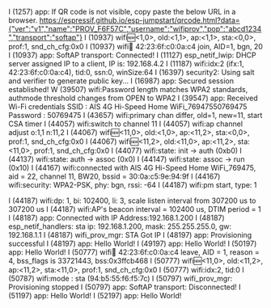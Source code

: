 I (1257) app: If QR code is not visible, copy paste the below URL in a browser.
https://espressif.github.io/esp-jumpstart/qrcode.html?data={"ver":"v1","name":"PROV_F6F57C","username":"wifiprov","pop":"abcd1234","transport":"softap"}
I (10937) wifi:new:<1,0>, old:<1,1>, ap:<1,1>, sta:<0,0>, prof:1, snd_ch_cfg:0x0
I (10937) wifi:station: 42:23:6f:c0:0a:c4 join, AID=1, bgn, 20
I (10937) app: SoftAP transport: Connected!
I (11127) esp_netif_lwip: DHCP server assigned IP to a client, IP is: 192.168.4.2
I (11187) wifi:<ba-add>idx:2 (ifx:1, 42:23:6f:c0:0a:c4), tid:0, ssn:0, winSize:64
I (16397) security2: Using salt and verifier to generate public key...
I (16987) app: Secured session established!
W (39507) wifi:Password length matches WPA2 standards, authmode threshold changes from OPEN to WPA2
I (39547) app: Received Wi-Fi credentials
        SSID     : AIS 4G Hi-Speed Home WiFi_76947550769475
        Password : 50769475
I (43657) wifi:primary chan differ, old=1, new=11, start CSA timer
I (44057) wifi:switch to channel 11
I (44057) wifi:ap channel adjust o:1,1 n:11,2
I (44067) wifi:new:<11,0>, old:<1,0>, ap:<11,2>, sta:<0,0>, prof:1, snd_ch_cfg:0x0
I (44067) wifi:new:<11,2>, old:<11,0>, ap:<11,2>, sta:<11,0>, prof:1, snd_ch_cfg:0x0
I (44077) wifi:state: init -> auth (0xb0)
I (44137) wifi:state: auth -> assoc (0x0)
I (44147) wifi:state: assoc -> run (0x10)
I (44167) wifi:connected with AIS 4G Hi-Speed Home WiFi_769475, aid = 22, channel 11, BW20, bssid = 30:0a:c5:9e:94:9f
I (44167) wifi:security: WPA2-PSK, phy: bgn, rssi: -64
I (44187) wifi:pm start, type: 1

I (44187) wifi:dp: 1, bi: 102400, li: 3, scale listen interval from 307200 us to 307200 us
I (44187) wifi:AP's beacon interval = 102400 us, DTIM period = 1
I (48187) app: Connected with IP Address:192.168.1.200
I (48187) esp_netif_handlers: sta ip: 192.168.1.200, mask: 255.255.255.0, gw: 192.168.1.1
I (48187) wifi_prov_mgr: STA Got IP
I (48197) app: Provisioning successful
I (48197) app: Hello World!
I (49197) app: Hello World!
I (50197) app: Hello World!
I (50777) wifi:station: 42:23:6f:c0:0a:c4 leave, AID = 1, reason = 4, bss_flags is 33721443, bss:0x3ffcb468
I (50777) wifi:new:<11,0>, old:<11,2>, ap:<11,2>, sta:<11,0>, prof:1, snd_ch_cfg:0x0
I (50777) wifi:<ba-del>idx:2, tid:0
I (50787) wifi:mode : sta (94:b5:55:f6:f5:7c)
I (50797) wifi_prov_mgr: Provisioning stopped
I (50797) app: SoftAP transport: Disconnected!
I (51197) app: Hello World!
I (52197) app: Hello World!
